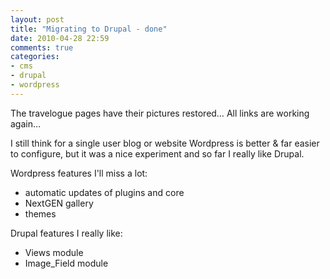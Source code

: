 ```yaml
---
layout: post
title: "Migrating to Drupal - done"
date: 2010-04-28 22:59
comments: true
categories: 
- cms
- drupal
- wordpress
---
```

The travelogue pages have their pictures restored… All links are working
again…

I still think for a single user blog or website Wordpress is better & far
easier to configure, but it was a nice experiment and so far I really like
Drupal.

Wordpress features I'll miss a lot:

  * automatic updates of plugins and core
  * NextGEN gallery
  * themes

Drupal features I really like:

  * Views module
  * Image_Field module

